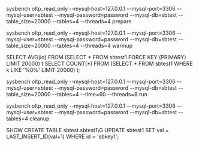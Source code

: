 sysbench oltp_read_only --mysql-host=127.0.0.1 --mysql-port=3306 --mysql-user=sbtest --mysql-password=password --mysql-db=sbtest --table_size=20000 --tables=4 --threads=4 prepare

sysbench oltp_read_only --mysql-host=127.0.0.1 --mysql-port=3306 --mysql-user=sbtest --mysql-password=password --mysql-db=sbtest --table_size=20000 --tables=4 --threads=4 warmup

SELECT AVG(id) FROM (SELECT * FROM sbtest1 FORCE KEY (PRIMARY) LIMIT 20000) t SELECT COUNT(*) FROM (SELECT * FROM sbtest1 WHERE k LIKE '%0%' LIMIT 20000) t;

sysbench oltp_read_only --mysql-host=127.0.0.1 --mysql-port=3306 --mysql-user=sbtest --mysql-password=password --mysql-db=sbtest --table_size=20000 --tables=4 --time=60 --threads=8 run

sysbench oltp_read_only --mysql-host=127.0.0.1 --mysql-port=3306 --mysql-user=sbtest --mysql-password=password --mysql-db=sbtest --tables=4 cleanup

SHOW CREATE TABLE sbtest.sbtest1\G
UPDATE sbtest1 SET val = LAST_INSERT_ID(val+1) WHERE id = 'sbkey1';